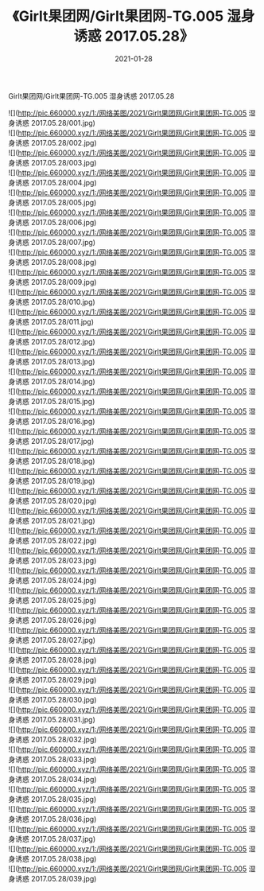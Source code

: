 ﻿---
layout: post
title:  《Girlt果团网/Girlt果团网-TG.005 湿身诱惑 2017.05.28》
date:   2021-01-28
img: http://pic.660000.xyz/1:/网络美图/2021/Girlt果团网/Girlt果团网-TG.005 湿身诱惑 2017.05.28/000.jpg
categories: [美女, 清纯, 唯美]
---

Girlt果团网/Girlt果团网-TG.005 湿身诱惑 2017.05.28

 ![](http://pic.660000.xyz/1:/网络美图/2021/Girlt果团网/Girlt果团网-TG.005 湿身诱惑 2017.05.28/001.jpg) <br>![](http://pic.660000.xyz/1:/网络美图/2021/Girlt果团网/Girlt果团网-TG.005 湿身诱惑 2017.05.28/002.jpg) <br>![](http://pic.660000.xyz/1:/网络美图/2021/Girlt果团网/Girlt果团网-TG.005 湿身诱惑 2017.05.28/003.jpg) <br>![](http://pic.660000.xyz/1:/网络美图/2021/Girlt果团网/Girlt果团网-TG.005 湿身诱惑 2017.05.28/004.jpg) <br>![](http://pic.660000.xyz/1:/网络美图/2021/Girlt果团网/Girlt果团网-TG.005 湿身诱惑 2017.05.28/005.jpg) <br>![](http://pic.660000.xyz/1:/网络美图/2021/Girlt果团网/Girlt果团网-TG.005 湿身诱惑 2017.05.28/006.jpg) <br>![](http://pic.660000.xyz/1:/网络美图/2021/Girlt果团网/Girlt果团网-TG.005 湿身诱惑 2017.05.28/007.jpg) <br>![](http://pic.660000.xyz/1:/网络美图/2021/Girlt果团网/Girlt果团网-TG.005 湿身诱惑 2017.05.28/008.jpg) <br>![](http://pic.660000.xyz/1:/网络美图/2021/Girlt果团网/Girlt果团网-TG.005 湿身诱惑 2017.05.28/009.jpg) <br>![](http://pic.660000.xyz/1:/网络美图/2021/Girlt果团网/Girlt果团网-TG.005 湿身诱惑 2017.05.28/010.jpg) <br>![](http://pic.660000.xyz/1:/网络美图/2021/Girlt果团网/Girlt果团网-TG.005 湿身诱惑 2017.05.28/011.jpg) <br>![](http://pic.660000.xyz/1:/网络美图/2021/Girlt果团网/Girlt果团网-TG.005 湿身诱惑 2017.05.28/012.jpg) <br>![](http://pic.660000.xyz/1:/网络美图/2021/Girlt果团网/Girlt果团网-TG.005 湿身诱惑 2017.05.28/013.jpg) <br>![](http://pic.660000.xyz/1:/网络美图/2021/Girlt果团网/Girlt果团网-TG.005 湿身诱惑 2017.05.28/014.jpg) <br>![](http://pic.660000.xyz/1:/网络美图/2021/Girlt果团网/Girlt果团网-TG.005 湿身诱惑 2017.05.28/015.jpg) <br>![](http://pic.660000.xyz/1:/网络美图/2021/Girlt果团网/Girlt果团网-TG.005 湿身诱惑 2017.05.28/016.jpg) <br>![](http://pic.660000.xyz/1:/网络美图/2021/Girlt果团网/Girlt果团网-TG.005 湿身诱惑 2017.05.28/017.jpg) <br>![](http://pic.660000.xyz/1:/网络美图/2021/Girlt果团网/Girlt果团网-TG.005 湿身诱惑 2017.05.28/018.jpg) <br>![](http://pic.660000.xyz/1:/网络美图/2021/Girlt果团网/Girlt果团网-TG.005 湿身诱惑 2017.05.28/019.jpg) <br>![](http://pic.660000.xyz/1:/网络美图/2021/Girlt果团网/Girlt果团网-TG.005 湿身诱惑 2017.05.28/020.jpg) <br>![](http://pic.660000.xyz/1:/网络美图/2021/Girlt果团网/Girlt果团网-TG.005 湿身诱惑 2017.05.28/021.jpg) <br>![](http://pic.660000.xyz/1:/网络美图/2021/Girlt果团网/Girlt果团网-TG.005 湿身诱惑 2017.05.28/022.jpg) <br>![](http://pic.660000.xyz/1:/网络美图/2021/Girlt果团网/Girlt果团网-TG.005 湿身诱惑 2017.05.28/023.jpg) <br>![](http://pic.660000.xyz/1:/网络美图/2021/Girlt果团网/Girlt果团网-TG.005 湿身诱惑 2017.05.28/024.jpg) <br>![](http://pic.660000.xyz/1:/网络美图/2021/Girlt果团网/Girlt果团网-TG.005 湿身诱惑 2017.05.28/025.jpg) <br>![](http://pic.660000.xyz/1:/网络美图/2021/Girlt果团网/Girlt果团网-TG.005 湿身诱惑 2017.05.28/026.jpg) <br>![](http://pic.660000.xyz/1:/网络美图/2021/Girlt果团网/Girlt果团网-TG.005 湿身诱惑 2017.05.28/027.jpg) <br>![](http://pic.660000.xyz/1:/网络美图/2021/Girlt果团网/Girlt果团网-TG.005 湿身诱惑 2017.05.28/028.jpg) <br>![](http://pic.660000.xyz/1:/网络美图/2021/Girlt果团网/Girlt果团网-TG.005 湿身诱惑 2017.05.28/029.jpg) <br>![](http://pic.660000.xyz/1:/网络美图/2021/Girlt果团网/Girlt果团网-TG.005 湿身诱惑 2017.05.28/030.jpg) <br>![](http://pic.660000.xyz/1:/网络美图/2021/Girlt果团网/Girlt果团网-TG.005 湿身诱惑 2017.05.28/031.jpg) <br>![](http://pic.660000.xyz/1:/网络美图/2021/Girlt果团网/Girlt果团网-TG.005 湿身诱惑 2017.05.28/032.jpg) <br>![](http://pic.660000.xyz/1:/网络美图/2021/Girlt果团网/Girlt果团网-TG.005 湿身诱惑 2017.05.28/033.jpg) <br>![](http://pic.660000.xyz/1:/网络美图/2021/Girlt果团网/Girlt果团网-TG.005 湿身诱惑 2017.05.28/034.jpg) <br>![](http://pic.660000.xyz/1:/网络美图/2021/Girlt果团网/Girlt果团网-TG.005 湿身诱惑 2017.05.28/035.jpg) <br>![](http://pic.660000.xyz/1:/网络美图/2021/Girlt果团网/Girlt果团网-TG.005 湿身诱惑 2017.05.28/036.jpg) <br>![](http://pic.660000.xyz/1:/网络美图/2021/Girlt果团网/Girlt果团网-TG.005 湿身诱惑 2017.05.28/037.jpg) <br>![](http://pic.660000.xyz/1:/网络美图/2021/Girlt果团网/Girlt果团网-TG.005 湿身诱惑 2017.05.28/038.jpg) <br>![](http://pic.660000.xyz/1:/网络美图/2021/Girlt果团网/Girlt果团网-TG.005 湿身诱惑 2017.05.28/039.jpg) <br>